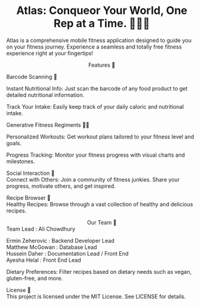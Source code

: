<div align="center">
    <h1>Atlas: Conqueor Your World, One Rep at a Time. 🏋️‍♂️🍎</h1>
</div>

Atlas is a comprehensive mobile fitness application designed to guide you on your fitness journey. Experience a seamless and totally free fitness experience right at your fingertips!

<div align="center">Features 🌟  </div>

Barcode Scanning 🛒

Instant Nutritional Info: Just scan the barcode of any food product to get detailed nutritional information.

Track Your Intake: Easily keep track of your daily caloric and nutritional intake.  

Generative Fitness Regiments 🏃‍♀️  

Personalized Workouts: Get workout plans tailored to your fitness level and goals.  

Progress Tracking: Monitor your fitness progress with visual charts and milestones.  

Social Interaction 🤝  
Connect with Others: Join a community of fitness junkies. Share your progress, motivate others, and get inspired.  
 

Recipe Browser 🍲  
Healthy Recipes: Browse through a vast collection of healthy and delicious recipes.

<div align="center">Our Team 📛  </div>
Team Lead : Ali Chowdhury  

Ermin Zeherovic : Backend Developer Lead  
Matthew McGowan : Database Lead  
Hussein Daher : Documentation Lead / Front End  
Ayesha Helal : Front End Lead

Dietary Preferences: Filter recipes based on dietary needs such as vegan, gluten-free, and more.


License 📄  
This project is licensed under the MIT License. See LICENSE for details.
